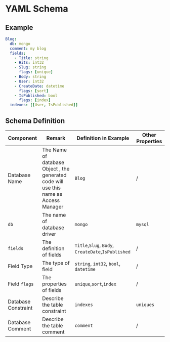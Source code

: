 # YAML Schema

## Example

```yaml
Blog:
  db: mongo
  comment: my blog
  fields:
    - Title: string
    - Hits: int32
    - Slug: string
      flags: [unique]
    - Body: string
    - User: int32
    - CreateDate: datetime
      flags: [sort]
    - IsPublished: bool
      flags: [index]
  indexes: [[User, IsPublished]]
```

## Schema Definition

| Component | Remark | Definition in Example | Other Properties |
|---|---|---|---|
| Database Name | The Name of database Object , the generated code will use this name as Access Manager|`Blog`| / |
| `db` | The name of database driver |`mongo`| `mysql`|
| `fields` | The definition of fields | `Title`,`Slug`, `Body`, `CreateDate`,`IsPublished`| / |
| Field Type | The type of field | `string`, `int32`, `bool`, `datetime`| / |
| Field `flags` | The properties of fields | `unique`,`sort`,`index` | /|
|Database Constraint | Describe the table constraint |  `indexes` | `uniques` |
|Database Comment|Describe the table comment | `comment` | / |
